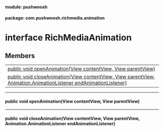 
#### module: pushwoosh  

#### package: com.pushwoosh.richmedia.animation  

# <a name="heading"></a>interface RichMediaAnimation  

## Members  

<table>
	<tr>
		<td><a href="#1a03d1622747ee5103e069611d13fef870">public void openAnimation(View contentView, View parentView)</a></td>
	</tr>
	<tr>
		<td><a href="#1a614ea651c7aeea6366981297de705787">public void closeAnimation(View contentView, View parentView, Animation.AnimationListener endAnimationListener)</a></td>
	</tr>
</table>


----------  
  

#### <a name="1a03d1622747ee5103e069611d13fef870"></a>public void openAnimation(View contentView, View parentView)  


----------  
  

#### <a name="1a614ea651c7aeea6366981297de705787"></a>public void closeAnimation(View contentView, View parentView, Animation.AnimationListener endAnimationListener)  
